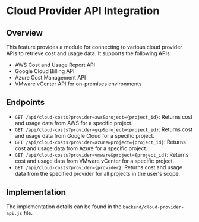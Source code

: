 # Cloud Provider API Integration

## Overview
This feature provides a module for connecting to various cloud provider APIs to retrieve cost and usage data. It supports the following APIs:
- AWS Cost and Usage Report API
- Google Cloud Billing API
- Azure Cost Management API
- VMware vCenter API for on-premises environments

## Endpoints
- `GET /api/cloud-costs?provider=aws&project={project_id}`: Returns cost and usage data from AWS for a specific project.
- `GET /api/cloud-costs?provider=gcp&project={project_id}`: Returns cost and usage data from Google Cloud for a specific project.
- `GET /api/cloud-costs?provider=azure&project={project_id}`: Returns cost and usage data from Azure for a specific project.
- `GET /api/cloud-costs?provider=vmware&project={project_id}`: Returns cost and usage data from VMware vCenter for a specific project.
- `GET /api/cloud-costs?provider={provider}`: Returns cost and usage data from the specified provider for all projects in the user's scope.

## Implementation
The implementation details can be found in the `backend/cloud-provider-api.js` file.
